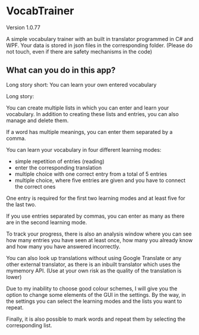 # VocabTrainer
Version 1.0.77

A simple vocabulary trainer with an built in translator programmed in C# and WPF.
Your data is stored in json files in the corresponding folder. (Please do not touch, even if there are safety mechanisms in the code)

## What can you do in this app?

Long story short: You can learn your own entered vocabulary

Long story:

You can create multiple lists in which you can enter and learn your vocabulary. In addition to creating these lists and entries, you can also manage and delete them. 

If a word has multiple meanings, you can enter them separated by a comma.

You can learn your vocabulary in four different learning modes:
- simple repetition of entries (reading)
- enter the corresponding translation
- multiple choice with one correct entry from a total of 5 entries
- multiple choice, where five entries are given and you have to connect the correct ones

One entry is required for the first two learning modes and at least five for the last two.

If you use entries separated by commas, you can enter as many as there are in the second learning mode.

To track your progress, there is also an analysis window where you can see how many entries you have seen at least once, how many you already know and how many you have answered incorrectly.

You can also look up translations without using Google Translate or any other external translator, as there is an inbuilt translator which uses the mymemory API. (Use at your own risk as the quality of the translation is lower)

Due to my inability to choose good colour schemes, I will give you the option to change some elements of the GUI in the settings. 
By the way, in the settings you can select the learning modes and the lists you want to repeat.

Finally, it is also possible to mark words and repeat them by selecting the corresponding list.